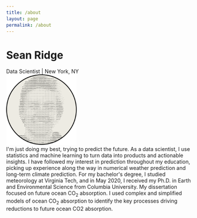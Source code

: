 ```yaml
---
title: /about
layout: page
permalink: /about
---
```

# Sean Ridge
Data Scientist | New York, NY
<br />
<img src="/assets/avatar.svg" alt="image" width="190" height="190" />
<br />
I'm just doing my best, trying to predict the future. As a data scientist, I use statistics and machine learning to turn data into products and actionable insights. I have followed my interest in prediction throughout my education, picking up experience along the way in numerical weather prediction and long-term climate prediction. For my bachelor's degree, I studied meteorology at Virginia Tech, and in May 2020, I received my Ph.D. in Earth and Environmental Science from Columbia University. My dissertation focused on future ocean CO<sub>2</sub> absorption. I used complex and simplified models of ocean CO<sub>2</sub> absorption to identify the key processes driving reductions to future ocean CO2 absorption.


